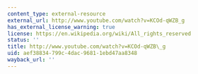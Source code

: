 ```yaml
---
content_type: external-resource
external_url: http://www.youtube.com/watch?v=KCOd-qWZB_g
has_external_license_warning: true
license: https://en.wikipedia.org/wiki/All_rights_reserved
status: ''
title: http://www.youtube.com/watch?v=KCOd-qWZB\_g
uid: aef38834-799c-4dac-9681-1ebd47aa8348
wayback_url: ''
---
```

